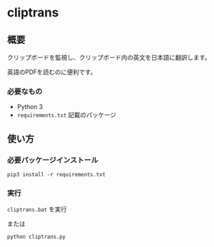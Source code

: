 cliptrans
=========

## 概要
クリップボードを監視し、クリップボード内の英文を日本語に翻訳します。

英語のPDFを読むのに便利です。


### 必要なもの

* Python 3
* `requirements.txt` 記載のパッケージ


## 使い方

### 必要パッケージインストール

```
pip3 install -r requirements.txt
```


### 実行

`cliptrans.bat` を実行

または

```
python cliptrans.py
```
